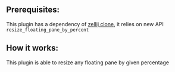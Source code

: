 ## Prerequisites:
This plugin has a dependency of [zellij clone](https://github.com/Kangaxx-0/zellij), it relies on new API `resize_floating_pane_by_percent`

## How it works:
This plugin is able to resize any floating pane by given percentage

